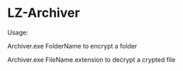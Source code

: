# LZ-Archiver

Usage: 

  Archiver.exe FolderName to encrypt a folder
  
  Archiver.exe FileName.extension to decrypt a crypted file
